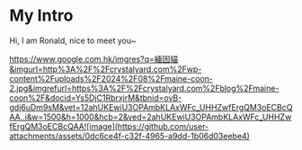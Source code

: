 # My Intro

Hi, I am Ronald, nice to meet you~

https://www.google.com.hk/imgres?q=緬因貓&imgurl=http%3A%2F%2Fcrystalyard.com%2Fwp-content%2Fuploads%2F2024%2F08%2Fmaine-coon-2.jpg&imgrefurl=https%3A%2F%2Fcrystalyard.com%2Fblog%2Fmaine-coon%2F&docid=Ys5DjC1RbrxjrM&tbnid=ovB-gdj6uDm9sM&vet=12ahUKEwiU3OPAmbKLAxWFc_UHHZwfErgQM3oECBcQAA..i&w=1500&h=1000&hcb=2&ved=2ahUKEwiU3OPAmbKLAxWFc_UHHZwfErgQM3oECBcQAA![image](https://github.com/user-attachments/assets/0dc6ce4f-c32f-4965-a9dd-1b06d03eebe4)





